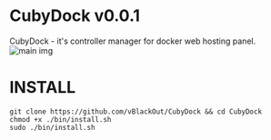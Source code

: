 # CubyDock v0.0.1

CubyDock - it's controller manager for docker web hosting panel.
![main img](https://media-exp1.licdn.com/dms/image/C4E22AQFaseDayyrvXw/feedshare-shrink_800/0/1617558277190?e=1621468800&v=beta&t=G3vrfBvx3LDVELtpTBLL2SvUmmLNZoIrjKCp0zcyz3o)
# INSTALL
```
git clone https://github.com/vBlackOut/CubyDock && cd CubyDock
chmod +x ./bin/install.sh
sudo ./bin/install.sh
```
